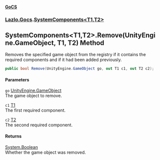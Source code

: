 #### [GoCS](./index.md 'index')
### [Lazlo.Gocs](./Lazlo-Gocs.md 'Lazlo.Gocs').[SystemComponents&lt;T1,T2&gt;](./Lazlo-Gocs-SystemComponents-T1_T2-.md 'Lazlo.Gocs.SystemComponents&lt;T1,T2&gt;')
## SystemComponents&lt;T1,T2&gt;.Remove(UnityEngine.GameObject, T1, T2) Method
Removes the specified game object from the registry if it contains the required components and if it had been added previously.  
```C#
public bool Remove(UnityEngine.GameObject go, out T1 c1, out T2 c2);
```
#### Parameters
<a name='Lazlo-Gocs-SystemComponents-T1_T2--Remove(UnityEngine-GameObject_T1_T2)-go'></a>
`go` [UnityEngine.GameObject](https://docs.microsoft.com/en-us/dotnet/api/UnityEngine.GameObject 'UnityEngine.GameObject')  
The game object to remove.  
  
<a name='Lazlo-Gocs-SystemComponents-T1_T2--Remove(UnityEngine-GameObject_T1_T2)-c1'></a>
`c1` [T1](./Lazlo-Gocs-SystemComponents-T1_T2-.md#Lazlo-Gocs-SystemComponents-T1_T2--T1 'Lazlo.Gocs.SystemComponents&lt;T1,T2&gt;.T1')  
The first required component.  
  
<a name='Lazlo-Gocs-SystemComponents-T1_T2--Remove(UnityEngine-GameObject_T1_T2)-c2'></a>
`c2` [T2](./Lazlo-Gocs-SystemComponents-T1_T2-.md#Lazlo-Gocs-SystemComponents-T1_T2--T2 'Lazlo.Gocs.SystemComponents&lt;T1,T2&gt;.T2')  
The second required component.  
  
#### Returns
[System.Boolean](https://docs.microsoft.com/en-us/dotnet/api/System.Boolean 'System.Boolean')  
Whether the game object was removed.  
